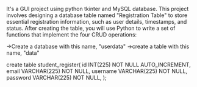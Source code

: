 It's a GUI project using python tkinter and MySQL database.
This project involves designing a database table named "Registration Table" to store essential registration information, such as user details, timestamps, and status. After creating the table, you will use Python to write a set of functions that implement the four CRUD operations:

->Create a database with this name, "userdata"
->create a table with this name, "data"

create table student_register(
   id INT(225) NOT NULL AUTO_INCREMENT,
   email VARCHAR(225) NOT NULL,
   username VARCHAR(225) NOT NULL,
   password VARCHAR(225) NOT NULL,
);

